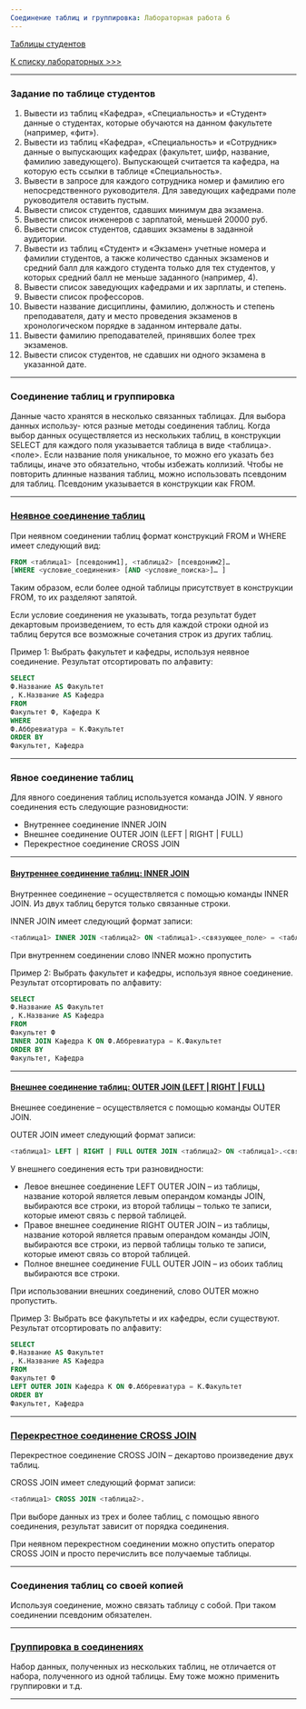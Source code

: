 ```yaml
---
Соединение таблиц и группировка: Лабораторная работа 6
---
```


[Таблицы студентов](assets/lab6/Students.xlsx)

[К списку лабораторных >>>](../README.md)

---

### Задание по таблице студентов

1. Вывести из таблиц «Кафедра», «Специальность» и «Студент» данные о студентах, которые обучаются на данном факультете (например, «фит»).
2. Вывести из таблиц «Кафедра», «Специальность» и «Сотрудник» данные о выпускающих кафедрах
   (факультет, шифр, название, фамилию заведующего). Выпускающей считается та кафедра, на которую есть ссылки в таблице «Специальность».
3. Вывести в запросе для каждого сотрудника номер и фамилию его непосредственного руководителя.
   Для заведующих кафедрами поле руководителя оставить пустым.
4. Вывести список студентов, сдавших минимум два экзамена.
5. Вывести список инженеров с зарплатой, меньшей 20000 руб.
6. Вывести список студентов, сдавших экзамены в заданной аудитории.
7. Вывести из таблиц «Студент» и «Экзамен» учетные номера и фамилии студентов, а также количество сданных экзаменов
    и средний балл для каждого студента только для тех студентов, у которых средний балл не меньше заданного (например, 4).
8. Вывести список заведующих кафедрами и их зарплаты, и степень.
9. Вывести список профессоров.
10. Вывести название дисциплины, фамилию, должность и степень преподавателя, дату и место проведения экзаменов
    в хронологическом порядке в заданном интервале даты.
11. Вывести фамилию преподавателей, принявших более трех экзаменов.
12. Вывести список студентов, не сдавших ни одного экзамена в указанной дате.

---

### Соединение таблиц и группировка

Данные часто хранятся в несколько связанных таблицах. Для выбора данных использу-
ются разные методы соединения таблиц.
Когда выбор данных осуществляется из нескольких таблиц, в конструкции SELECT для
каждого поля указывается таблица в виде <таблица>.<поле>. Если название поля уникальное,
то можно его указать без таблицы, иначе это обязательно, чтобы избежать коллизий. Чтобы не
повторить длинные названия таблиц, можно использовать псевдоним для таблиц. Псевдоним
указывается в конструкции как FROM.

---

### [Неявное соединение таблиц](https://metanit.com/sql/sqlserver/7.1.php)

При неявном соединении таблиц формат конструкций FROM и WHERE имеет следующий вид:

```sql
FROM <таблица1> [псевдоним1], <таблица2> [псевдоним2]…
[WHERE <условие_соединения> [AND <условие_поиска>]… ]
```

Таким образом, если более одной таблицы присутствует в конструкции FROM, то их разделяют запятой.

Если условие соединения не указывать, тогда результат будет декартовым произведением, 
то есть для каждой строки одной из таблиц берутся все возможные сочетания строк из других таблиц.

Пример 1: Выбрать факультет и кафедры, используя неявное соединение. Результат отсортировать по алфавиту:

```sql
SELECT
Ф.Название AS Факультет
, К.Название AS Кафедра
FROM
Факультет Ф, Кафедра К
WHERE
Ф.Аббревиатура = К.Факультет
ORDER BY
Факультет, Кафедра
```

---

### Явное соединение таблиц

Для явного соединения таблиц используется команда JOIN. У явного соединения есть
следующие разновидности:

* Внутреннее соединение INNER JOIN
* Внешнее соединение OUTER JOIN (LEFT | RIGHT | FULL)
* Перекрестное соединение CROSS JOIN
  
---

#### [Внутреннее соединение таблиц: INNER JOIN](https://metanit.com/sql/sqlserver/7.2.php)

Внутреннее соединение – осуществляется с помощью команды INNER JOIN.
Из двух таблиц берутся только связанные строки.

INNER JOIN имеет следующий формат записи:

```sql
<таблица1> INNER JOIN <таблица2> ON <таблица1>.<связующее_поле> = <таблица2>.<связующее_поле>.
```

При внутреннем соединении слово INNER можно пропустить

Пример 2: Выбрать факультет и кафедры, используя явное соединение. Результат отсортировать по алфавиту:

```sql
SELECT
Ф.Название AS Факультет
, К.Название AS Кафедра
FROM
Факультет Ф
INNER JOIN Кафедра К ON Ф.Аббревиатура = К.Факультет
ORDER BY
Факультет, Кафедра
```
---

#### [Внешнее соединение таблиц: OUTER JOIN (LEFT | RIGHT | FULL)](https://metanit.com/sql/sqlserver/7.3.php)

Внешнее соединение – осуществляется с помощью команды OUTER JOIN. 

OUTER JOIN имеет следующий формат записи:

```sql
<таблица1> LEFT | RIGHT | FULL OUTER JOIN <таблица2> ON <таблица1>.<связующее_поле> = <таблица2>.<связующее_поле>.
```

У внешнего соединения есть три разновидности:

* Левое внешнее соединение LEFT OUTER JOIN – из таблицы, название которой является левым операндом команды JOIN,
  выбираются все строки, из второй таблицы – только те записи, которые имеют связь с первой таблицей.
* Правое внешнее соединение RIGHT OUTER JOIN – из таблицы, название которой является правым операндом команды JOIN,
  выбираются все строки, из первой таблицы только те записи, которые имеют связь со второй таблицей.
* Полное внешнее соединение FULL OUTER JOIN – из обоих таблиц выбираются все строки.

При использовании внешних соединений, слово OUTER можно пропустить.

Пример 3: Выбрать все факультеты и их кафедры, если существуют. Результат отсортировать по алфавиту:
```sql
SELECT
Ф.Название AS Факультет
, К.Название AS Кафедра
FROM
Факультет Ф
LEFT OUTER JOIN Кафедра К ON Ф.Аббревиатура = К.Факультет
ORDER BY
Факультет, Кафедра
```
---

### [Перекрестное соединение CROSS JOIN](https://metanit.com/sql/sqlserver/7.3.php)

Перекрестное соединение CROSS JOIN – декартово произведение двух таблиц.

CROSS JOIN имеет следующий формат записи:

```sql
<таблица1> CROSS JOIN <таблица2>.
```

При выборе данных из трех и более таблиц, с помощью явного соединения, результат зависит от порядка соединения.

При неявном перекрестном соединении можно опустить оператор CROSS JOIN и просто перечислить все получаемые таблицы.

---

### Соединения таблиц со своей копией

Используя соединение, можно связать таблицу с собой. При таком соединении псевдоним обязателен.

---

### [Группировка в соединениях](https://metanit.com/sql/sqlserver/7.4.php)

Набор данных, полученных из нескольких таблиц, не отличается от набора, полученного из одной таблицы.
Ему тоже можно применить группировки и т.д.

---
